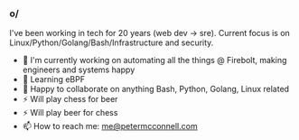 ### o/

I've been working in tech for 20 years (web dev -> sre). Current focus is on
Linux/Python/Golang/Bash/Infrastructure and security.

- 🔭 I'm currently working on automating all the things @ Firebolt, making engineers and systems happy
- 🌱 Learning eBPF
- 👯 Happy to collaborate on anything Bash, Python, Golang, Linux related
- ⚡ Will play chess for beer
- ⚡ Will play beer for chess
- 📫 How to reach me: me@petermcconnell.com

